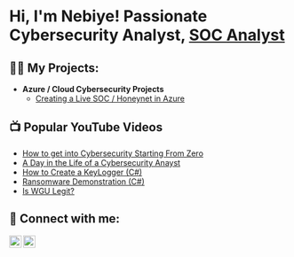 <h1>Hi, I'm Nebiye! Passionate Cybersecurity Analyst</a>, <a href="https://www.linkedin.com/in/nebiye-yilmaz/">SOC Analyst</a>

<h2>👨‍💻  My Projects:</h2>

- <b>Azure /  Cloud Cybersecurity Projects</b>
  - [Creating a Live SOC / Honeynet in Azure](https://github.com/NebiyeYilmaz/Cloud-SOC)

<h2>📺 Popular YouTube Videos</h2>

- [How to get into Cybersecurity Starting From Zero](https://www.youtube.com/watch?v=a83ASGn_V_s)
- [A Day in the Life of a Cybersecurity Anayst](https://www.youtube.com/watch?v=uHy3oM7NnoU)
- [How to Create a KeyLogger (C#)](https://www.youtube.com/watch?v=N-L9hklSlNk)
- [Ransomware Demonstration (C#)](https://www.youtube.com/watch?v=OfvdQeh79s0)
- [Is WGU Legit?](https://www.youtube.com/watch?v=E2MwRWxDBkA)

<h2> 🤳 Connect with me:</h2>

[<img align="left" alt="NebiyeYilmaz | Twitter" width="22px" src="https://cdn.jsdelivr.net/npm/simple-icons@v3/icons/twitter.svg" />][twitter]
[<img align="left" alt="NebiyeYilmaz | LinkedIn" width="22px" src="https://cdn.jsdelivr.net/npm/simple-icons@v3/icons/linkedin.svg" />][linkedin]

[twitter]: https://twitter.com/nebiyeartar
[linkedin]: https://www.linkedin.com/in/nebiye-yilmaz/
